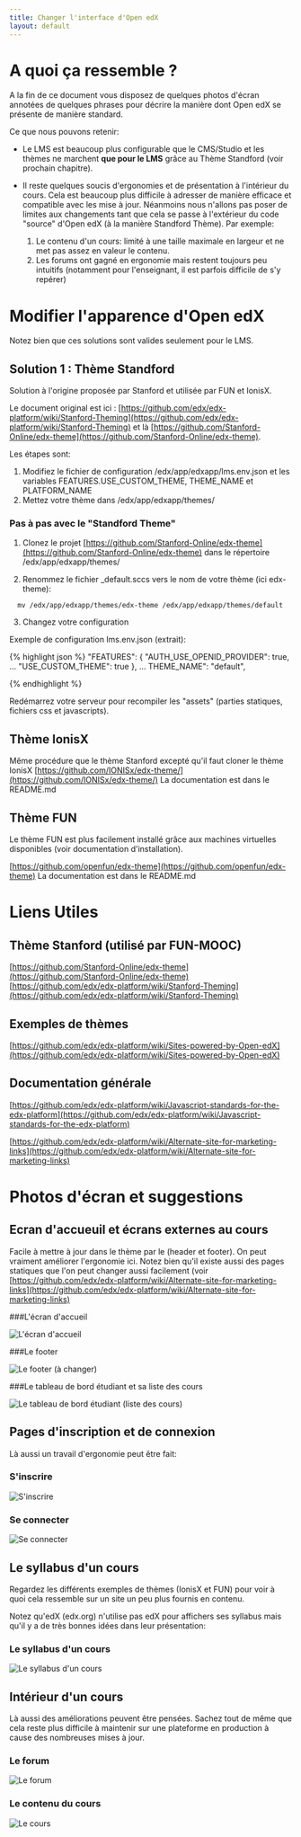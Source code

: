 ```yaml
---
title: Changer l'interface d'Open edX
layout: default
---
```


# A quoi ça ressemble ?

A la fin de ce document vous disposez de quelques photos d'écran annotées de quelques phrases pour décrire la
manière dont Open edX se présente de manière standard.

Ce que nous pouvons retenir:
* Le LMS est beaucoup plus configurable que le CMS/Studio et les thèmes ne marchent **que pour le LMS** grâce au Thème Standford (voir prochain chapitre).

* Il reste quelques soucis d'ergonomies et de présentation à l'intérieur du cours. Cela est beaucoup plus difficile
à adresser de manière efficace et compatible avec les mise à jour. Néanmoins nous n'allons pas poser de limites
aux changements tant que cela se passe à l'extérieur du code "source" d'Open edX (à la manière Standford Thème). Par exemple:
  1. Le contenu d'un cours: limité à une taille maximale en largeur et ne met pas assez en valeur le contenu.
  2. Les forums ont gagné en ergonomie mais restent toujours peu intuitifs
  (notamment pour l'enseignant, il est parfois difficile de s'y repérer)

# Modifier l'apparence d'Open edX

Notez bien que ces solutions sont valides seulement pour le LMS.

## Solution 1 : Thème Standford

Solution à l'origine proposée par Stanford et utilisée par FUN et IonisX.

Le document original est ici : [https://github.com/edx/edx-platform/wiki/Stanford-Theming](https://github.com/edx/edx-platform/wiki/Stanford-Theming) et là [https://github.com/Stanford-Online/edx-theme](https://github.com/Stanford-Online/edx-theme).

Les étapes sont:
1. Modifiez le fichier de configuration /edx/app/edxapp/lms.env.json et les variables FEATURES.USE_CUSTOM_THEME, THEME_NAME et PLATFORM_NAME
2. Mettez votre thème dans /edx/app/edxapp/themes/

### Pas à pas avec le "Standford Theme"

1. Clonez le projet [https://github.com/Stanford-Online/edx-theme](https://github.com/Stanford-Online/edx-theme) dans le répertoire /edx/app/edxapp/themes/

2. Renommez le fichier \_default.sccs vers le nom de votre thème (ici edx-theme):

```
  mv /edx/app/edxapp/themes/edx-theme /edx/app/edxapp/themes/default
```

3. Changez votre configuration

Exemple de configuration lms.env.json (extrait):

{% highlight json %}
"FEATURES": {
        "AUTH_USE_OPENID_PROVIDER": true,
...
        "USE_CUSTOM_THEME": true
    },
...
  THEME_NAME": "default",

{% endhighlight %}

Redémarrez votre serveur pour recompiler les "assets" (parties statiques, fichiers css et javascripts).

## Thème IonisX

Même procédure que le thème Stanford excepté qu'il faut cloner le thème IonisX
[https://github.com/IONISx/edx-theme/](https://github.com/IONISx/edx-theme/)
La documentation est dans le README.md

## Thème FUN

Le thème FUN est plus facilement installé grâce aux machines virtuelles disponibles (voir documentation d'installation).

[https://github.com/openfun/edx-theme](https://github.com/openfun/edx-theme)
La documentation est dans le README.md


# Liens Utiles

## Thème Stanford (utilisé par FUN-MOOC)

[https://github.com/Stanford-Online/edx-theme](https://github.com/Stanford-Online/edx-theme)
[https://github.com/edx/edx-platform/wiki/Stanford-Theming](https://github.com/edx/edx-platform/wiki/Stanford-Theming)


## Exemples de thèmes

[https://github.com/edx/edx-platform/wiki/Sites-powered-by-Open-edX](https://github.com/edx/edx-platform/wiki/Sites-powered-by-Open-edX)

## Documentation générale

[https://github.com/edx/edx-platform/wiki/Javascript-standards-for-the-edx-platform](https://github.com/edx/edx-platform/wiki/Javascript-standards-for-the-edx-platform)

[https://github.com/edx/edx-platform/wiki/Alternate-site-for-marketing-links](https://github.com/edx/edx-platform/wiki/Alternate-site-for-marketing-links)

# Photos d'écran et suggestions

## Ecran d'accueuil et écrans externes au cours

Facile à mettre à jour dans le thème par le (header et footer). On peut vraiment améliorer l'ergonomie ici.
Notez bien qu'il existe aussi des pages statiques que l'on peut changer aussi facilement (voir [https://github.com/edx/edx-platform/wiki/Alternate-site-for-marketing-links](https://github.com/edx/edx-platform/wiki/Alternate-site-for-marketing-links)

###L'écran d'accueil

![L'écran d'accueil](static/img/design/design_clist.png)

###Le footer

![Le footer (à changer)](static/img/design/design_footer.png)

###Le tableau de bord étudiant et sa liste des cours

![Le tableau de bord étudiant (liste des cours)](static/img/design/design_dashboard.png)

## Pages d'inscription et de connexion

Là aussi un travail d'ergonomie peut être fait:

### S'inscrire

![S'inscrire](static/img/design/design_register.png)

### Se connecter

![Se connecter](static/img/design/design_signin.png)

## Le syllabus d'un cours

Regardez les différents exemples de thèmes (IonisX et FUN) pour voir à quoi cela ressemble sur un site un peu plus fournis en contenu.

Notez qu'edX (edx.org) n'utilise pas edX pour affichers ses syllabus mais qu'il y a de très bonnes idées dans leur présentation:

### Le syllabus d'un cours

![Le syllabus d'un cours](static/img/design/design_syllabus.png)

## Intérieur d'un cours

Là aussi des améliorations peuvent être pensées. Sachez tout de même que cela reste plus difficile à maintenir sur une plateforme en production à cause des nombreuses mises à jour.

### Le forum

![Le forum](static/img/design/design_forum.png)

### Le contenu du cours

![Le cours](static/img/design/design_ccontent.png)
